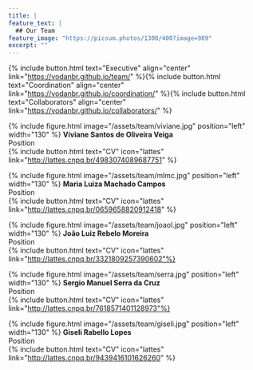 ```yaml
---
title: |  
feature_text: |
  ## Our Team
feature_image: "https://picsum.photos/1300/400?image=989"
excerpt: ""
---
```


{% include button.html text="Executive" align="center" link="https://vodanbr.github.io/team/" %}{% include button.html text="Coordination" align="center" link="https://vodanbr.github.io/coordination/" %}{% include button.html text="Collaborators" align="center" link="https://vodanbr.github.io/collaborators/" %}

{% include figure.html image="/assets/team/viviane.jpg" position="left" width="130" %}
**Viviane Santos de Oliveira Veiga**\
Position\
{% include button.html text="CV" icon="lattes" link="http://lattes.cnpq.br/4983074089687751" %}

{% include figure.html image="/assets/team/mlmc.jpg" position="left" width="130" %}
**Maria Luiza Machado Campos**\
Position\
{% include button.html text="CV" icon="lattes" link="http://lattes.cnpq.br/0659658820912418" %}

{% include figure.html image="/assets/team/joaol.jpg" position="left" width="130" %}
**João Luiz Rebelo Moreira**\
Position\
{% include button.html text="CV" icon="lattes" link="http://lattes.cnpq.br/3321809257390602"%}

{% include figure.html image="/assets/team/serra.jpg" position="left" width="130" %}
**Sergio Manuel Serra da Cruz**\
Position\
{% include button.html text="CV" icon="lattes" link="http://lattes.cnpq.br/7618571401128973"%}

{% include figure.html image="/assets/team/giseli.jpg" position="left" width="130" %}
**Giseli Rabello Lopes**\
Position\
{% include button.html text="CV" icon="lattes" link="http://lattes.cnpq.br/9439416101626260" %}